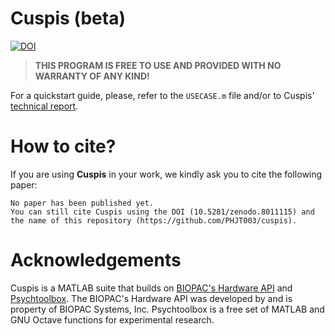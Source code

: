 # Cuspis (beta)
[![DOI](https://zenodo.org/badge/632919809.svg)](https://zenodo.org/badge/latestdoi/632919809)

>**THIS PROGRAM IS FREE TO USE AND PROVIDED WITH NO WARRANTY OF ANY KIND!**

For a quickstart guide, please, refer to the `USECASE.m` file and/or to Cuspis' <a href="https://osf.io/wpxkg" target="_blank">technical report</a>.


# How to cite?
If you are using **Cuspis** in your work, we kindly ask you to cite the following paper:
```
No paper has been published yet.
You can still cite Cuspis using the DOI (10.5281/zenodo.8011115) and the name of this repository (https://github.com/PHJT003/cuspis).
```


# Acknowledgements
Cuspis is a MATLAB suite that builds on <a href="https://www.biopac.com/product/api-biopac-hardware/" target="_blank">BIOPAC's Hardware API</a> and <a href="http://psychtoolbox.org/" target="_blank">Psychtoolbox</a>.
The BIOPAC's Hardware API was developed by and is property of BIOPAC Systems, Inc.
Psychtoolbox is a free set of MATLAB and GNU Octave functions for experimental research.
